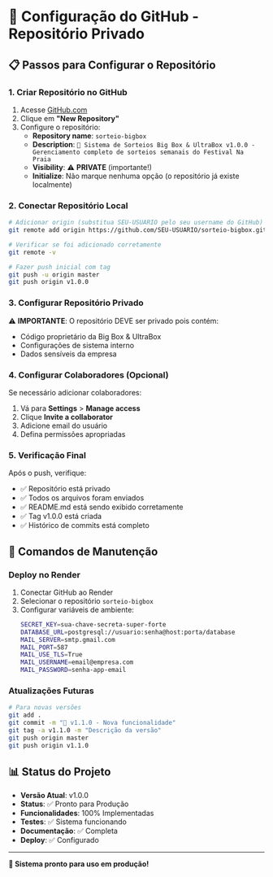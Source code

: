 # 🚀 Configuração do GitHub - Repositório Privado

## 📋 Passos para Configurar o Repositório

### 1. Criar Repositório no GitHub

1. Acesse [GitHub.com](https://github.com)
2. Clique em **"New Repository"**
3. Configure o repositório:
   - **Repository name**: `sorteio-bigbox`
   - **Description**: `🎲 Sistema de Sorteios Big Box & UltraBox v1.0.0 - Gerenciamento completo de sorteios semanais do Festival Na Praia`
   - **Visibility**: ⚠️ **PRIVATE** (importante!)
   - **Initialize**: Não marque nenhuma opção (o repositório já existe localmente)

### 2. Conectar Repositório Local

```bash
# Adicionar origin (substitua SEU-USUARIO pelo seu username do GitHub)
git remote add origin https://github.com/SEU-USUARIO/sorteio-bigbox.git

# Verificar se foi adicionado corretamente
git remote -v

# Fazer push inicial com tag
git push -u origin master
git push origin v1.0.0
```

### 3. Configurar Repositório Privado

⚠️ **IMPORTANTE**: O repositório DEVE ser privado pois contém:
- Código proprietário da Big Box & UltraBox
- Configurações de sistema interno
- Dados sensíveis da empresa

### 4. Configurar Colaboradores (Opcional)

Se necessário adicionar colaboradores:
1. Vá para **Settings** > **Manage access**
2. Clique **Invite a collaborator**
3. Adicione email do usuário
4. Defina permissões apropriadas

### 5. Verificação Final

Após o push, verifique:
- ✅ Repositório está privado
- ✅ Todos os arquivos foram enviados
- ✅ README.md está sendo exibido corretamente
- ✅ Tag v1.0.0 está criada
- ✅ Histórico de commits está completo

## 🔧 Comandos de Manutenção

### Deploy no Render

1. Conectar GitHub ao Render
2. Selecionar o repositório `sorteio-bigbox`
3. Configurar variáveis de ambiente:
   ```bash
   SECRET_KEY=sua-chave-secreta-super-forte
   DATABASE_URL=postgresql://usuario:senha@host:porta/database
   MAIL_SERVER=smtp.gmail.com
   MAIL_PORT=587
   MAIL_USE_TLS=True
   MAIL_USERNAME=email@empresa.com
   MAIL_PASSWORD=senha-app-email
   ```

### Atualizações Futuras

```bash
# Para novas versões
git add .
git commit -m "🔄 v1.1.0 - Nova funcionalidade"
git tag -a v1.1.0 -m "Descrição da versão"
git push origin master
git push origin v1.1.0
```

## 📊 Status do Projeto

- **Versão Atual**: v1.0.0
- **Status**: ✅ Pronto para Produção
- **Funcionalidades**: 100% Implementadas
- **Testes**: ✅ Sistema funcionando
- **Documentação**: ✅ Completa
- **Deploy**: ✅ Configurado

---

**🎯 Sistema pronto para uso em produção!** 